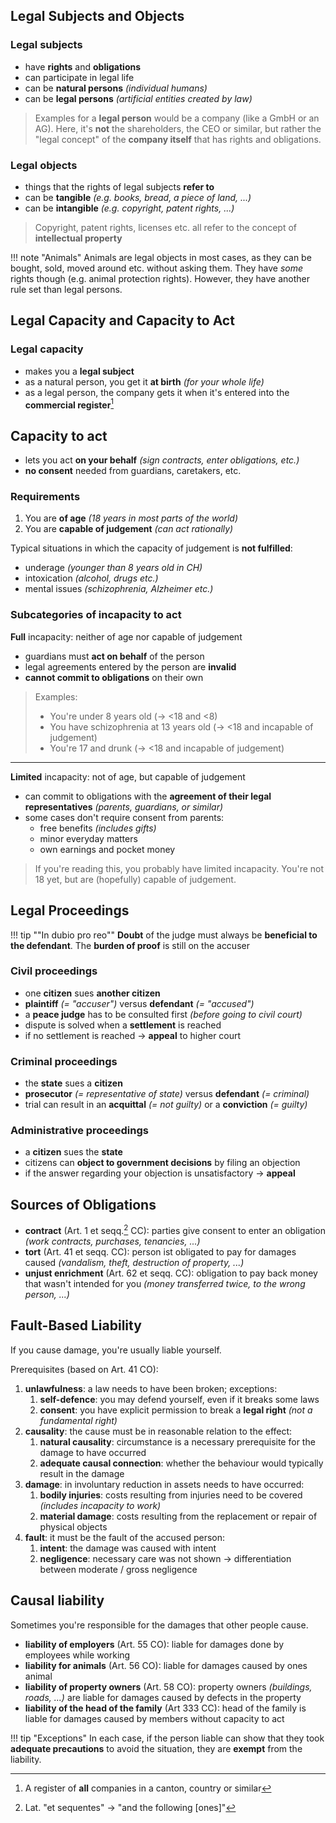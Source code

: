 ## Legal Subjects and Objects

### Legal subjects

- have **rights** and **obligations**
- can participate in legal life
- can be **natural persons** *(individual humans)*
- can be **legal persons** *(artificial entities created by law)*

> Examples for a **legal person** would be a company (like a GmbH or an AG). Here, it's **not** the shareholders, the CEO or similar, but rather the "legal concept" of the **company itself** that has rights and obligations.

### Legal objects

- things that the rights of legal subjects **refer to**
- can be **tangible** *(e.g. books, bread, a piece of land, ...)*
- can be **intangible** *(e.g. copyright, patent rights, ...)*

> Copyright, patent rights, licenses etc. all refer to the concept of **intellectual property**

!!! note "Animals"
    Animals are legal objects in most cases, as they can be bought, sold, moved around etc. without asking them. They have *some* rights though (e.g. animal protection rights). However, they have another rule set than legal persons.


## Legal Capacity and Capacity to Act

### Legal capacity

- makes you a **legal subject**
- as a natural person, you get it **at birth** *(for your whole life)*
- as a legal person, the company gets it when it's entered into the **commercial register**[^1]

[^1]: A register of **all** companies in a canton, country or similar

## Capacity to act

- lets you act **on your behalf** *(sign contracts, enter obligations, etc.)*
- **no consent** needed from guardians, caretakers, etc.

### Requirements

1. You are **of age** *(18 years in most parts of the world)*
2. You are **capable of judgement** *(can act rationally)*

Typical situations in which the capacity of judgement is **not fulfilled**:

- underage *(younger than 8 years old in CH)*
- intoxication *(alcohol, drugs etc.)*
- mental issues *(schizophrenia, Alzheimer etc.)*

### Subcategories of incapacity to act

**Full** incapacity: neither of age nor capable of judgement

- guardians must **act on behalf** of the person
- legal agreements entered by the person are **invalid**
- **cannot commit to obligations** on their own

> Examples:
> 
> - You're under 8 years old (&rightarrow; <18 and <8)
> - You have schizophrenia at 13 years old (&rightarrow; <18 and incapable of judgement)
> - You're 17 and drunk (&rightarrow; <18 and incapable of judgement)

---

**Limited** incapacity: not of age, but capable of judgement

- can commit to obligations with the **agreement of their legal representatives** *(parents, guardians, or similar)*
- some cases don't require consent from parents:
    - free benefits *(includes gifts)*
    - minor everyday matters
    - own earnings and pocket money

> If you're reading this, you probably have limited incapacity. You're not 18 yet, but are (hopefully) capable of judgement.


## Legal Proceedings

!!! tip ""In dubio pro reo""
    **Doubt** of the judge must always be **beneficial to the defendant**. The **burden of proof** is still on the accuser

### Civil proceedings

- one **citizen** sues **another citizen**
- **plaintiff** *(= "accuser")* versus **defendant** *(= "accused")*
- a **peace judge** has to be consulted first *(before going to civil court)*
- dispute is solved when a **settlement** is reached
- if no settlement is reached &rightarrow; **appeal** to higher court

### Criminal proceedings

- the **state** sues a **citizen**
- **prosecutor** *(= representative of state)* versus **defendant** *(= criminal)*
- trial can result in an **acquittal** *(= not guilty)* or a **conviction** *(= guilty)*

### Administrative proceedings

- a **citizen** sues the **state**
- citizens can **object to government decisions** by filing an objection
- if the answer regarding your objection is unsatisfactory &rightarrow; **appeal**


## Sources of Obligations

- **contract** (Art. 1 et seqq.[^2] CC): parties give consent to enter an obligation *(work contracts, purchases, tenancies, ...)*
- **tort** (Art. 41 et seqq. CC): person ist obligated to pay for damages caused *(vandalism, theft, destruction of property, ...)*
- **unjust enrichment** (Art. 62 et seqq. CC): obligation to pay back money that wasn't intended for you *(money transferred twice, to the wrong person, ...)*

[^2]: Lat. "et sequentes" &rightarrow; "and the following [ones]"


## Fault-Based Liability

If you cause damage, you're usually liable yourself.

Prerequisites (based on Art. 41 CO):

1. **unlawfulness**: a law needs to have been broken; exceptions:
    1. **self-defence**: you may defend yourself, even if it breaks some laws
    2. **consent**: you have explicit permission to break a **legal right** *(not a fundamental right)*
2. **causality**: the cause must be in reasonable relation to the effect:
    1. **natural causality**: circumstance is a necessary prerequisite for the damage to have occurred
    2. **adequate causal connection**: whether the behaviour would typically result in the damage
3. **damage**: in involuntary reduction in assets needs to have occurred:
    1. **bodily injuries**: costs resulting from injuries need to be covered *(includes incapacity to work)*
    2. **material damage**: costs resulting from the replacement or repair of physical objects
4. **fault**: it must be the fault of the accused person:
    1. **intent**: the damage was caused with intent
    2. **negligence**: necessary care was not shown &rightarrow; differentiation between moderate / gross negligence


## Causal liability

Sometimes you're responsible for the damages that other people cause.

- **liability of employers** (Art. 55 CO): liable for damages done by employees while working
- **liability for animals** (Art. 56 CO): liable for damages caused by ones animal
- **liability of property owners** (Art. 58 CO): property owners *(buildings, roads, ...)* are liable for damages caused by defects in the property
- **liability of the head of the family** (Art 333 CC): head of the family is liable for damages caused by members without capacity to act

!!! tip "Exceptions"
    In each case, if the person liable can show that they took **adequate precautions** to avoid the situation, they are **exempt** from the liability.